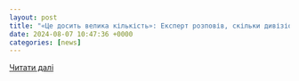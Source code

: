 ```yaml
---
layout: post
title: "«Це досить велика кількість»: Експерт розповів, скільки дивізіонів ППО знищила Україна в окупованому Криму"
date: 2024-08-07 10:47:36 +0000
categories: [news]
---
```


[Читати далі](https://patrioty.org.ua/politic/tse-dosyt-velyka-kilkist-ekspert-rozpoviv-skilky-dyvizioniv-ppo-znyshchyla-ukraina-v-okupovanomu-krymu-524060.html)
